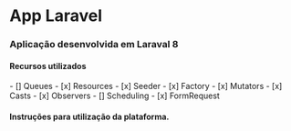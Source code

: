 # App Laravel
<h3>Aplicação desenvolvida em Laraval 8</h3>

<h4>Recursos utilizados</h4>
   - [] Queues
   - [x] Resources
   - [x] Seeder
   - [x] Factory
   - [x] Mutators
   - [x] Casts
   - [x] Observers
   - [] Scheduling
   - [x] FormRequest


<h4>Instruções para utilização da plataforma.</h4>   


